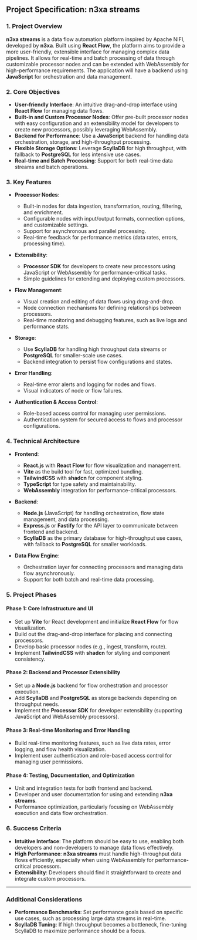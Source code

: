 ## Project Specification: **n3xa streams**

### 1. **Project Overview**
**n3xa streams** is a data flow automation platform inspired by Apache NIFI, developed by **n3xa**. Built using **React Flow**, the platform aims to provide a more user-friendly, extensible interface for managing complex data pipelines. It allows for real-time and batch processing of data through customizable processor nodes and can be extended with WebAssembly for high-performance requirements. The application will have a backend using **JavaScript** for orchestration and data management.

### 2. **Core Objectives**
- **User-friendly Interface**: An intuitive drag-and-drop interface using **React Flow** for managing data flows.
- **Built-in and Custom Processor Nodes**: Offer pre-built processor nodes with easy configuration and an extensibility model for developers to create new processors, possibly leveraging WebAssembly.
- **Backend for Performance**: Use a **JavaScript** backend for handling data orchestration, storage, and high-throughput processing.
- **Flexible Storage Options**: Leverage **ScyllaDB** for high throughput, with fallback to **PostgreSQL** for less intensive use cases.
- **Real-time and Batch Processing**: Support for both real-time data streams and batch operations.
  
### 3. **Key Features**
- **Processor Nodes**:
    - Built-in nodes for data ingestion, transformation, routing, filtering, and enrichment.
    - Configurable nodes with input/output formats, connection options, and customizable settings.
    - Support for asynchronous and parallel processing.
    - Real-time feedback for performance metrics (data rates, errors, processing time).
  
- **Extensibility**:
    - **Processor SDK** for developers to create new processors using JavaScript or WebAssembly for performance-critical tasks.
    - Simple guidelines for extending and deploying custom processors.
  
- **Flow Management**:
    - Visual creation and editing of data flows using drag-and-drop.
    - Node connection mechanisms for defining relationships between processors.
    - Real-time monitoring and debugging features, such as live logs and performance stats.
  
- **Storage**:
    - Use **ScyllaDB** for handling high throughput data streams or **PostgreSQL** for smaller-scale use cases.
    - Backend integration to persist flow configurations and states.

- **Error Handling**:
    - Real-time error alerts and logging for nodes and flows.
    - Visual indicators of node or flow failures.

- **Authentication & Access Control**:
    - Role-based access control for managing user permissions.
    - Authentication system for secured access to flows and processor configurations.

### 4. **Technical Architecture**
- **Frontend**:
    - **React.js** with **React Flow** for flow visualization and management.
    - **Vite** as the build tool for fast, optimized bundling.
    - **TailwindCSS** with **shadcn** for component styling.
    - **TypeScript** for type safety and maintainability.
    - **WebAssembly** integration for performance-critical processors.

- **Backend**:
    - **Node.js** (JavaScript) for handling orchestration, flow state management, and data processing.
    - **Express.js** or **Fastify** for the API layer to communicate between frontend and backend.
    - **ScyllaDB** as the primary database for high-throughput use cases, with fallback to **PostgreSQL** for smaller workloads.
  
- **Data Flow Engine**:
    - Orchestration layer for connecting processors and managing data flow asynchronously.
    - Support for both batch and real-time data processing.

### 5. **Project Phases**

#### Phase 1: Core Infrastructure and UI
- Set up **Vite** for React development and initialize **React Flow** for flow visualization.
- Build out the drag-and-drop interface for placing and connecting processors.
- Develop basic processor nodes (e.g., ingest, transform, route).
- Implement **TailwindCSS** with **shadcn** for styling and component consistency.

#### Phase 2: Backend and Processor Extensibility
- Set up a **Node.js** backend for flow orchestration and processor execution.
- Add **ScyllaDB** and **PostgreSQL** as storage backends depending on throughput needs.
- Implement the **Processor SDK** for developer extensibility (supporting JavaScript and WebAssembly processors).
  
#### Phase 3: Real-time Monitoring and Error Handling
- Build real-time monitoring features, such as live data rates, error logging, and flow health visualization.
- Implement user authentication and role-based access control for managing user permissions.

#### Phase 4: Testing, Documentation, and Optimization
- Unit and integration tests for both frontend and backend.
- Developer and user documentation for using and extending **n3xa streams**.
- Performance optimization, particularly focusing on WebAssembly execution and data flow orchestration.

### 6. **Success Criteria**
- **Intuitive Interface**: The platform should be easy to use, enabling both developers and non-developers to manage data flows effectively.
- **High Performance**: **n3xa streams** must handle high-throughput data flows efficiently, especially when using WebAssembly for performance-critical processors.
- **Extensibility**: Developers should find it straightforward to create and integrate custom processors.

---

### Additional Considerations
- **Performance Benchmarks**: Set performance goals based on specific use cases, such as processing large data streams in real-time. 
- **ScyllaDB Tuning**: If high throughput becomes a bottleneck, fine-tuning ScyllaDB to maximize performance should be a focus.
